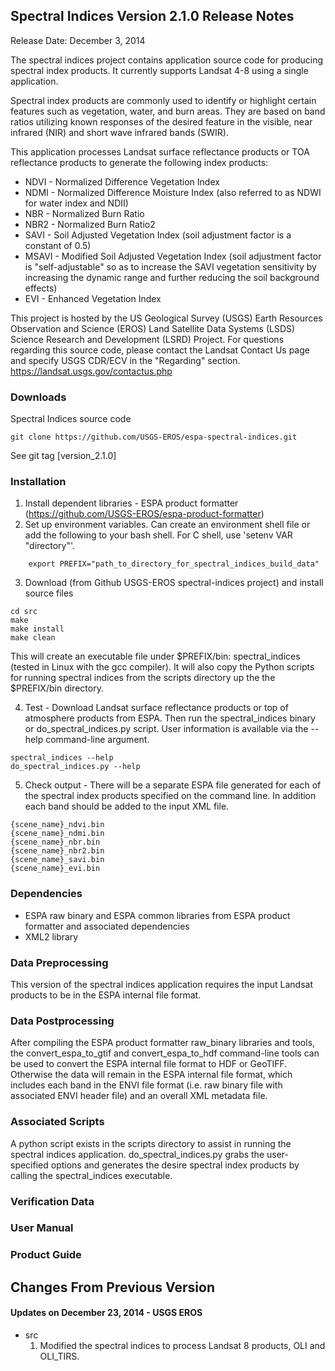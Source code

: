 ## Spectral Indices Version 2.1.0 Release Notes
Release Date: December 3, 2014

The spectral indices project contains application source code for producing spectral index products.  It currently supports Landsat 4-8 using a single application.

Spectral index products are commonly used to identify or highlight certain features such as vegetation, water, and burn areas. They are based on band ratios utilizing known responses of the desired feature in the visible, near infrared (NIR) and short wave infrared bands (SWIR). 

This application processes Landsat surface reflectance products or TOA reflectance products to generate the following index products: 
* NDVI - Normalized Difference Vegetation Index 
* NDMI - Normalized Difference Moisture Index (also referred to as NDWI for water index and NDII) 
* NBR - Normalized Burn Ratio 
* NBR2 - Normalized Burn Ratio2 
* SAVI - Soil Adjusted Vegetation Index (soil adjustment factor is a constant of 0.5) 
* MSAVI - Modified Soil Adjusted Vegetation Index (soil adjustment factor is "self-adjustable" so as to increase the SAVI vegetation sensitivity by increasing the dynamic range and further reducing the soil background effects) 
* EVI - Enhanced Vegetation Index 

This project is hosted by the US Geological Survey (USGS) Earth Resources Observation and Science (EROS) Land Satellite Data Systems (LSDS) Science Research and Development (LSRD) Project. For questions regarding this source code, please contact the Landsat Contact Us page and specify USGS CDR/ECV in the "Regarding" section. https://landsat.usgs.gov/contactus.php 

### Downloads
Spectral Indices source code

    git clone https://github.com/USGS-EROS/espa-spectral-indices.git

See git tag [version_2.1.0]

### Installation
  1. Install dependent libraries - ESPA product formatter (https://github.com/USGS-EROS/espa-product-formatter)
  2. Set up environment variables.  Can create an environment shell file or add the following to your bash shell.  For C shell, use 'setenv VAR "directory"'.
```
    export PREFIX="path_to_directory_for_spectral_indices_build_data"
```

  3. Download (from Github USGS-EROS spectral-indices project) and install source files
```
cd src
make
make install
make clean
```
This will create an executable file under $PREFIX/bin: spectral_indices (tested in Linux with the gcc compiler). It will also copy the Python scripts for running spectral indices from the scripts directory up the the $PREFIX/bin directory.

  4. Test - Download Landsat surface reflectance products or top of atmosphere products from ESPA.  Then run the spectral_indices binary or do_spectral_indices.py script.  User information is available via the --help command-line argument.
```
spectral_indices --help
do_spectral_indices.py --help
```

  5. Check output - There will be a separate ESPA file generated for each of the spectral index products specified on the command line.  In addition each band should be added to the input XML file.
```
{scene_name}_ndvi.bin
{scene_name}_ndmi.bin
{scene_name}_nbr.bin
{scene_name}_nbr2.bin
{scene_name}_savi.bin
{scene_name}_evi.bin
```

### Dependencies
  * ESPA raw binary and ESPA common libraries from ESPA product formatter and associated dependencies
  * XML2 library

### Data Preprocessing
This version of the spectral indices application requires the input Landsat products to be in the ESPA internal file format.

### Data Postprocessing
After compiling the ESPA product formatter raw\_binary libraries and tools, the convert\_espa\_to\_gtif and convert\_espa\_to\_hdf command-line tools can be used to convert the ESPA internal file format to HDF or GeoTIFF.  Otherwise the data will remain in the ESPA internal file format, which includes each band in the ENVI file format (i.e. raw binary file with associated ENVI header file) and an overall XML metadata file.

### Associated Scripts
A python script exists in the scripts directory to assist in running the spectral indices application.  do\_spectral\_indices.py grabs the user-specified options and generates the desire spectral index products by calling the spectral\_indices executable.

### Verification Data

### User Manual

### Product Guide

## Changes From Previous Version
#### Updates on December 23, 2014 - USGS EROS
  * src
    1. Modified the spectral indices to process Landsat 8 products, OLI and OLI_TIRS.
